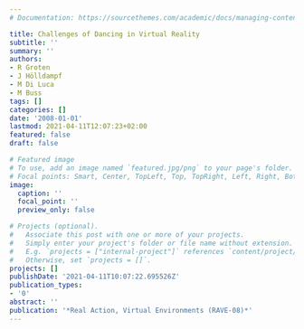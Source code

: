 ```yaml
---
# Documentation: https://sourcethemes.com/academic/docs/managing-content/

title: Challenges of Dancing in Virtual Reality
subtitle: ''
summary: ''
authors:
- R Groten
- J Hölldampf
- M Di Luca
- M Buss
tags: []
categories: []
date: '2008-01-01'
lastmod: 2021-04-11T12:07:23+02:00
featured: false
draft: false

# Featured image
# To use, add an image named `featured.jpg/png` to your page's folder.
# Focal points: Smart, Center, TopLeft, Top, TopRight, Left, Right, BottomLeft, Bottom, BottomRight.
image:
  caption: ''
  focal_point: ''
  preview_only: false

# Projects (optional).
#   Associate this post with one or more of your projects.
#   Simply enter your project's folder or file name without extension.
#   E.g. `projects = ["internal-project"]` references `content/project/deep-learning/index.md`.
#   Otherwise, set `projects = []`.
projects: []
publishDate: '2021-04-11T10:07:22.695526Z'
publication_types:
- '0'
abstract: ''
publication: '*Real Action, Virtual Environments (RAVE-08)*'
---
```

